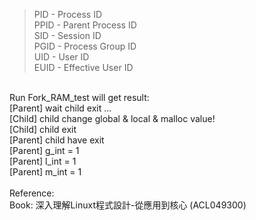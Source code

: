 <blockquote cite="https://stackoverflow.com/questions/41498383/what-do-the-identifiers-pid-ppid-sid-pgid-uid-euid-mean?utm_medium=organic&utm_source=google_rich_qa&utm_campaign=google_rich_qa">
  PID - Process ID<br>
  PPID - Parent Process ID<br>
  SID - Session ID<br>
  PGID - Process Group ID<br>
  UID - User ID<br>
  EUID - Effective User ID<br>
</blockquote>
<br>
Run Fork_RAM_test will get result:<br>
[Parent] wait child exit ...<br>
[Child] child change global & local & malloc value!<br>
[Child] child exit<br>
[Parent] child have exit<br>
[Parent] g_int = 1<br>
[Parent] l_int = 1<br>
[Parent] m_int = 1<br>
<br>
Reference:<br>
Book: 深入理解Linuxt程式設計-從應用到核心 (ACL049300)<br>
